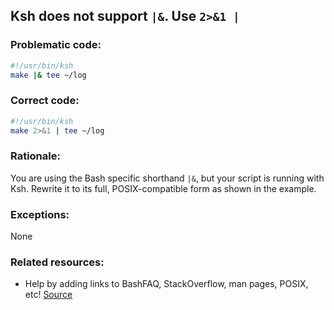 ## Ksh does not support `|&`. Use `2>&1 |`

### Problematic code:

```sh
#!/usr/bin/ksh
make |& tee ~/log
```

### Correct code:

```sh
#!/usr/bin/ksh
make 2>&1 | tee ~/log
```
### Rationale:

You are using the Bash specific shorthand `|&`, but your script is running with Ksh. Rewrite it to its full, POSIX-compatible form as shown in the example.

### Exceptions:

None

### Related resources:

* Help by adding links to BashFAQ, StackOverflow, man pages, POSIX, etc!
[Source](https://github.com/koalaman/shellcheck/wiki/SC2118)

